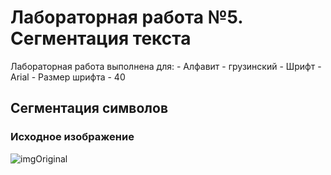 # Лабораторная работа №5. Сегментация текста

Лабораторная работа выполнена для:
    - Алфавит - грузинский
    - Шрифт - Arial
    - Размер шрифта - 40

## Сегментация символов

### Исходное изображение

![imgOriginal](../pictures_results/1_inverted.png)